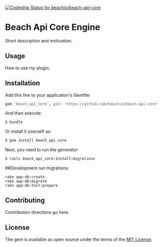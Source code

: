 [ ![Codeship Status for beachio/beach-api-core](https://app.codeship.com/projects/0589cfb0-ccde-0134-cf09-32338ebbb7ed/status?branch=master)](https://app.codeship.com/projects/200292)

# Beach Api Core Engine
Short description and motivation.

## Usage
How to use my plugin.

## Installation
Add this line to your application's Gemfile:

```ruby
gem 'beach_api_core', git: 'https://github.com/beachio/beach-api-core'
```

And then execute:
```bash
$ bundle
```

Or install it yourself as:
```bash
$ gem install beach_api_core
```

Next, you need to run the generator:
```bash
$ rails beach_api_core:install:migrations
```

##Development
run migrations:
```
rake app:db:create
rake app:db:migrate
rake app:db:test:prepare
```

## Contributing
Contribution directions go here.

## License
The gem is available as open source under the terms of the [MIT License](http://opensource.org/licenses/MIT).
